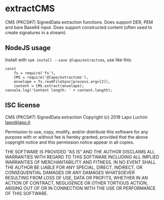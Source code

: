 extractCMS
==========

CMS (PKCS#7) SignedData extraction functions.
Does support DER, PEM and bare Base64 input.
Does support constructed content (often used to create signatures in a stream).

NodeJS usage
------------

Install with `npm install --save @lapo/extractcms`, use like this:

    const
        fs = require('fs'),
        CMS = require('@lapo/extractcms'),
        envelope = fs.readFileSync(process.argv[2]),
        content = CMS.extract(envelope);
    console.log('Content length: ' + content.length);

ISC license
-----------

CMS (PKCS#7) SignedData extraction Copyright (c) 2018 Lapo Luchini <lapo@lapo.it>

Permission to use, copy, modify, and/or distribute this software for any purpose with or without fee is hereby granted, provided that the above copyright notice and this permission notice appear in all copies.

THE SOFTWARE IS PROVIDED "AS IS" AND THE AUTHOR DISCLAIMS ALL WARRANTIES WITH REGARD TO THIS SOFTWARE INCLUDING ALL IMPLIED WARRANTIES OF MERCHANTABILITY AND FITNESS. IN NO EVENT SHALL THE AUTHOR BE LIABLE FOR ANY SPECIAL, DIRECT, INDIRECT, OR CONSEQUENTIAL DAMAGES OR ANY DAMAGES WHATSOEVER RESULTING FROM LOSS OF USE, DATA OR PROFITS, WHETHER IN AN ACTION OF CONTRACT, NEGLIGENCE OR OTHER TORTIOUS ACTION, ARISING OUT OF OR IN CONNECTION WITH THE USE OR PERFORMANCE OF THIS SOFTWARE.
